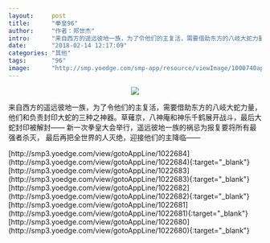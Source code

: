 ```yaml
---
layout:     post
title:      "拳皇96"
author:     "作者：郑世杰"
intro:      "来自西方的遥远彼地一族，为了令他们的主复活，需要借助东方的八岐大蛇力量，他们和负责封印大蛇的三种之神器。草薙京，八神庵和神乐千鹤展开战斗，最后大蛇封印被解封—— 新一次拳皇大会举行，遥远彼地一族的祸忌为报复要将所有最强者杀灭， 最后再把全世界的人灭绝，迎接他们的主降临——"
date:       "2018-02-14 12:17:09"
categories: "其他"
tags:       "96"
image:      "http://smp.yoedge.com/smp-app/resource/viewImage/1000740appline.png"
---
```

<div style="text-align: center">
<p><img src="http://smp.yoedge.com/smp-app/resource/viewImage/1000740appline.png"/></p>
</div>
<p class="post-meta">
<span>来自西方的遥远彼地一族，为了令他们的主复活，需要借助东方的八岐大蛇力量，他们和负责封印大蛇的三种之神器。草薙京，八神庵和神乐千鹤展开战斗，最后大蛇封印被解封—— 新一次拳皇大会举行，遥远彼地一族的祸忌为报复要将所有最强者杀灭， 最后再把全世界的人灭绝，迎接他们的主降临——</span>
</p>
[http://smp3.yoedge.com/view/gotoAppLine/1022684](http://smp3.yoedge.com/view/gotoAppLine/1022684){:target="_blank"}
[http://smp3.yoedge.com/view/gotoAppLine/1022683](http://smp3.yoedge.com/view/gotoAppLine/1022683){:target="_blank"}
[http://smp3.yoedge.com/view/gotoAppLine/1022682](http://smp3.yoedge.com/view/gotoAppLine/1022682){:target="_blank"}
[http://smp3.yoedge.com/view/gotoAppLine/1022681](http://smp3.yoedge.com/view/gotoAppLine/1022681){:target="_blank"}
[http://smp3.yoedge.com/view/gotoAppLine/1022680](http://smp3.yoedge.com/view/gotoAppLine/1022680){:target="_blank"}


